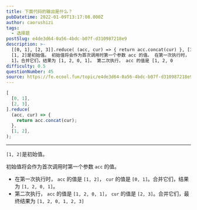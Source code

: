 ```yaml
---
title: 下面代码的输出是什么？
pubDatetime: 2022-01-09T13:17:08.000Z
author: caorushizi
tags:
  - 选择题
postSlug: e4de3d64-0a56-4bdc-b07f-d310987218e9
description: >-
  [[0, 1], [2, 3]].reduce( (acc, cur) => { return acc.concat(cur) }, [1, 2] )
  [1, 2]是初始值。 初始值将会作为首次调用时第一个参数 acc 的值。 在第一次执行时， acc 的值是 [1, 2]， cur 的值是 [0,
  1]。合并它们，结果为 [1, 2, 0, 1]。 第二次执行， acc 的值是 [1, 2, 0
difficulty: 0.5
questionNumber: 45
source: https://fe.ecool.fun/topic/e4de3d64-0a56-4bdc-b07f-d310987218e9
---
```


```javascript
[
  [0, 1],
  [2, 3],
].reduce(
  (acc, cur) => {
    return acc.concat(cur);
  },
  [1, 2],
);
```

---

`[1, 2]`是初始值。

初始值将会作为首次调用时第一个参数 `acc` 的值。

- 在第一次执行时， `acc` 的值是 `[1, 2]`， `cur` 的值是 `[0, 1]`。合并它们，结果为 `[1, 2, 0, 1]`。
- 第二次执行， `acc` 的值是 `[1, 2, 0, 1]`， `cur` 的值是 `[2, 3]`。合并它们，最终结果为 `[1, 2, 0, 1, 2, 3]`

